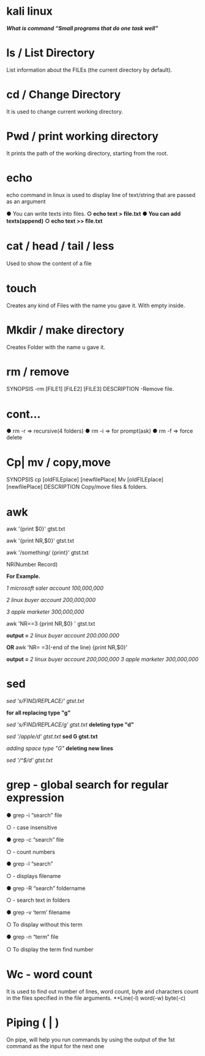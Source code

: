 # kali linux
***What is command
“Small programs that do one task well”***

# ls / List Directory
 List  information  about  the FILEs (the current directory by default).
 
# cd / Change Directory
 It is used to change current working directory. 

# Pwd / print working directory
   It prints the path of the working directory, starting from the root.


# echo
  echo command in linux is used to display line of text/string that are passed as an argument 


● You can write texts into ﬁles.
**○ echo text > ﬁle.txt** 
**● You can add texts(append)** 
**○ echo text >> ﬁle.txt**


# cat / head / tail / less
 Used to show the content of a ﬁle


# touch
Creates any kind of Files with the name you gave it. With empty inside.



# Mkdir / make directory 
Creates Folder with the name u gave it.


# rm / remove
SYNOPSIS
-rm  [FILE1] [FILE2] [FILE3]
DESCRIPTION
-Remove ﬁle.

# cont…
● rm -r   => recursive(4 folders) 
● rm -i    => for prompt(ask) 
● rm -f    => force delete


# Cp| mv  / copy,move
SYNOPSIS
       cp [oldFILEplace] [newﬁlePlace]
       Mv  [oldFILEplace] [newﬁlePlace]
DESCRIPTION
       Copy/move  ﬁles & folders.

# awk
awk '{print $0}' gtst.txt

awk '{print NR,$0}' gtst.txt

awk '/something/ {print}' gtst.txt

NR(Number Record)

**For Example.**

*1 microsoft saler account 100,000,000*

*2 linux buyer account 200,000,000*

*3 apple marketer 300,000,000*

awk 'NR==3 {print NR,$0} ' gtst.txt

**output =**
*2 linux buyer account 200.000.000*

**OR**
awk 'NR= =3(-end of the line) {print NR,$0}'

**output =**
*2 linux buyer account 200,000,000*
*3 apple marketer 300,000,000*


# sed
*sed 's/FIND/REPLACE/' gtst.txt*

**for all replacing type "g"**

*sed 's/FIND/REPLACE/g' gtst.txt*
**deleting type "d"**

*sed '/apple/d' gtst.txt*
**sed G gtst.txt**

*adding space type "G"*
**deleting new lines**

*sed '/^$/d' gtst.txt*
       


# grep - global search for regular expression
● grep -i “search” ﬁle

○ - case insensitive 

● grep -c “search” ﬁle   

○ - count numbers 

● grep -l “search”   

○ -  displays ﬁlename 

● grep -R “search” foldername 

○ - search text in folders 

● grep -v ‘term’ ﬁlename 

○ To display without this term 

● grep -n “term” ﬁle 

○ To display the term ﬁnd number 



# Wc - word count
   It is used to find out number of lines, word count, byte and characters count in the files specified in the file arguments.
**Line(-l)      word(-w)      byte(-c) 


# Piping ( | )
On pipe, will help you run commands by using the output of the 1st command as the input for the next one


